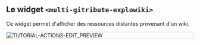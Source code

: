 
## Le widget `<multi-gitribute-explowiki>`

Ce widget permet d'afficher des ressources distantes provenant d'un wiki.

<div style="border: thin solid lightgrey;">
  <img
    alt="TUTORIAL-ACTIONS-EDIT_PREVIEW"
    src="https://raw.githubusercontent.com/multi-coop/vizboard-website-content/main/images/screenshots/explowiki-preview-01.png"
    />
</div>
